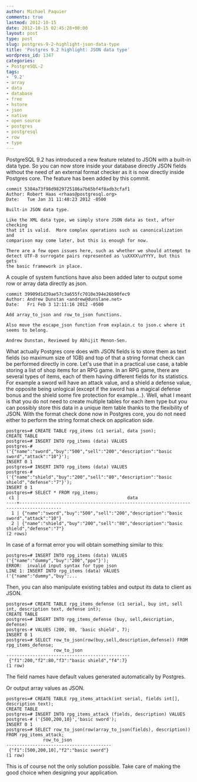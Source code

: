 ```yaml
---
author: Michael Paquier
comments: true
lastmod: 2012-10-15
date: 2012-10-15 02:45:28+00:00
layout: post
type: post
slug: postgres-9-2-highlight-json-data-type
title: 'Postgres 9.2 highlight: JSON data type'
wordpress_id: 1347
categories:
- PostgreSQL-2
tags:
- '9.2'
- array
- data
- database
- free
- hstore
- json
- native
- open source
- postgres
- postgresql
- row
- type
---
```


PostgreSQL 9.2 has introduced a new feature related to JSON with a built-in data type. So you can now store inside your database directly JSON fields without the need of an external format checker as it is now directly inside Postgres core. The feature has been added by this commit.

    commit 5384a73f98d9829725186a7b65bf4f8adb3cfaf1
    Author: Robert Haas <rhaas@postgresql.org>
    Date:   Tue Jan 31 11:48:23 2012 -0500

    Built-in JSON data type.

    Like the XML data type, we simply store JSON data as text, after checking
    that it is valid.  More complex operations such as canonicalization and
    comparison may come later, but this is enough for now.

    There are a few open issues here, such as whether we should attempt to
    detect UTF-8 surrogate pairs represented as \uXXXX\uYYYY, but this gets
    the basic framework in place.

A couple of system functions have also been added later to output some row or array data directly as json.

    commit 39909d1d39ae57c3a655fc7010e394e26b90fec9
    Author: Andrew Dunstan <andrew@dunslane.net>
    Date:   Fri Feb 3 12:11:16 2012 -0500

    Add array_to_json and row_to_json functions.

    Also move the escape_json function from explain.c to json.c where it
    seems to belong.

    Andrew Dunstan, Reviewed by Abhijit Menon-Sen.

What actually Postgres core does with JSON fields is to store them as text fields (so maximum size of 1GB) and top of that a string format check can be performed directly in core. Let's use that in a practical use case, a table storing a list of shop items for an RPG game. In an RPG game, there are several types of items, each of them having different fields for its statistics. For example a sword will have an attack value, and a shield a defense value, the opposite being unlogical (except if the sword has a magical defense bonus and the shield some fire protection for example...). Well, what I meant is that you do not need to create multiple tables for each item type but you can possibly store this data in a unique item table thanks to the flexibility of JSON. With the format check done now in Postgres core, you do not need either to perform the string format check on application side.

    postgres=# CREATE TABLE rpg_items (c1 serial, data json);
    CREATE TABLE
    postgres=# INSERT INTO rpg_items (data) VALUES
    postgres-# ('{"name":"sword","buy":"500","sell":"200","description":"basic sword","attack":"10"}');
    INSERT 0 1
    postgres=# INSERT INTO rpg_items (data) VALUES 
    postgres-# ('{"name":"shield","buy":"200","sell":"80","description":"basic shield","defense":"7"}');
    INSERT 0 1
    postgres=# SELECT * FROM rpg_items;
     c1 |                                         data                                         
    ----+--------------------------------------------------------------------------------------
      1 | {"name":"sword","buy":"500","sell":"200","description":"basic sword","attack":"10"}
      2 | {"name":"shield","buy":"200","sell":"80","description":"basic shield","defense":"7"}
    (2 rows)

In case of a format error you will obtain something similar to this:

    postgres=# INSERT INTO rpg_items (data) VALUES ('{"name":"dummy","buy":"200","ppo"}');
    ERROR:  invalid input syntax for type json
    LINE 1: INSERT INTO rpg_items (data) VALUES ('{"name":"dummy","buy":...

Then, you can also manipulate existing tables and output its data to client as JSON.

    postgres=# CREATE TABLE rpg_items_defense (c1 serial, buy int, sell int, description text, defense int);
    CREATE TABLE
    postgres=# INSERT INTO rpg_items_defense (buy, sell,description, defense)
    postgres-# VALUES (200, 80, 'basic shield', 7);
    INSERT 0 1
    postgres=# SELECT row_to_json(row(buy,sell,description,defense)) FROM rpg_items_defense;
                      row_to_json                  
    -----------------------------------------------
     {"f1":200,"f2":80,"f3":"basic shield","f4":7}
    (1 row)

The field names have default values generated automatically by Postgres.

Or output array values as JSON.

    postgres=# CREATE TABLE rpg_items_attack(int serial, fields int[], description text);
    CREATE TABLE
    postgres=# INSERT INTO rpg_items_attack (fields, description) VALUES
    postgres-# ('{500,200,10}','basic sword');
    INSERT 0 1
    postgres=# SELECT row_to_json(row(array_to_json(fields), description)) FROM rpg_items_attack;
                  row_to_json               
    ----------------------------------------
     {"f1":[500,200,10],"f2":"basic sword"}
    (1 row)

This is of course not the only solution possible. Take care of making the good choice when designing your application.
